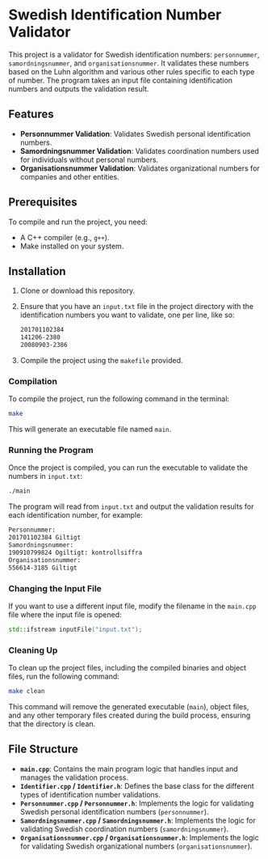 # Swedish Identification Number Validator

This project is a validator for Swedish identification numbers: `personnummer`, `samordningsnummer`, and `organisationsnummer`. It validates these numbers based on the Luhn algorithm and various other rules specific to each type of number. The program takes an input file containing identification numbers and outputs the validation result.

## Features

- **Personnummer Validation**: Validates Swedish personal identification numbers.
- **Samordningsnummer Validation**: Validates coordination numbers used for individuals without personal numbers.
- **Organisationsnummer Validation**: Validates organizational numbers for companies and other entities.

## Prerequisites

To compile and run the project, you need:

- A C++ compiler (e.g., `g++`).
- Make installed on your system.

## Installation

1. Clone or download this repository.
2. Ensure that you have an `input.txt` file in the project directory with the identification numbers you want to validate, one per line, like so:

   ```txt
   201701102384
   141206-2380
   20080903-2386

3. Compile the project using the `makefile` provided.

### Compilation

To compile the project, run the following command in the terminal:

```bash
make
```

This will generate an executable file named `main`.

### Running the Program

Once the project is compiled, you can run the executable to validate the numbers in `input.txt`:

```bash
./main
```
The program will read from `input.txt` and output the validation results for each identification number, for example:

```bash
Personnummer:
201701102384 Giltigt
Samordningsnummer:
190910799824 Ogiltigt: kontrollsiffra
Organisationsnummer:
556614-3185 Giltigt
```

### Changing the Input File

If you want to use a different input file, modify the filename in the `main.cpp` file where the input file is opened:

```cpp
std::ifstream inputFile("input.txt");
```

### Cleaning Up

To clean up the project files, including the compiled binaries and object files, run the following command:

```bash
make clean
```

This command will remove the generated executable (`main`), object files, and any other temporary files created during the build process, ensuring that the directory is clean.

## File Structure

- **`main.cpp`**: Contains the main program logic that handles input and manages the validation process.
- **`Identifier.cpp` / `Identifier.h`**: Defines the base class for the different types of identification number validations.
- **`Personnummer.cpp` / `Personnummer.h`**: Implements the logic for validating Swedish personal identification numbers (`personnummer`).
- **`Samordningsnummer.cpp` / `Samordningsnummer.h`**: Implements the logic for validating Swedish coordination numbers (`samordningsnummer`).
- **`Organisationsnummer.cpp` / `Organisationsnummer.h`**: Implements the logic for validating Swedish organizational numbers (`organisationsnummer`).
